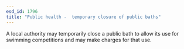 ```yaml
---
esd_id: 1796
title: "Public health -  temporary closure of public baths"
---
```


A local authority may temporarily close a public bath to allow its use for swimming competitions and may make charges for that use.

